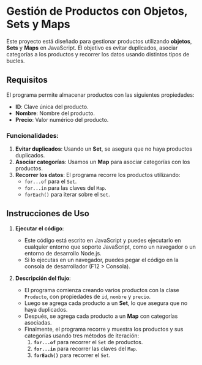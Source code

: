 # Gestión de Productos con Objetos, Sets y Maps

Este proyecto está diseñado para gestionar productos utilizando **objetos**, **Sets** y **Maps** en JavaScript. El objetivo es evitar duplicados, asociar categorías a los productos y recorrer los datos usando distintos tipos de bucles.

## Requisitos
El programa permite almacenar productos con las siguientes propiedades:
- **ID**: Clave única del producto.
- **Nombre**: Nombre del producto.
- **Precio**: Valor numérico del producto.

### Funcionalidades:
1. **Evitar duplicados**: Usando un **Set**, se asegura que no haya productos duplicados.
2. **Asociar categorías**: Usamos un **Map** para asociar categorías con los productos.
3. **Recorrer los datos**: El programa recorre los productos utilizando:
   - `for...of` para el `Set`.
   - `for...in` para las claves del `Map`.
   - `forEach()` para iterar sobre el `Set`.

## Instrucciones de Uso

1. **Ejecutar el código**:
   - Este código está escrito en JavaScript y puedes ejecutarlo en cualquier entorno que soporte JavaScript, como un navegador o un entorno de desarrollo Node.js.
   - Si lo ejecutas en un navegador, puedes pegar el código en la consola de desarrollador (F12 > Consola).

2. **Descripción del flujo**:
   - El programa comienza creando varios productos con la clase `Producto`, con propiedades de `id`, `nombre` y `precio`.
   - Luego se agrega cada producto a un **Set**, lo que asegura que no haya duplicados.
   - Después, se agrega cada producto a un **Map** con categorías asociadas.
   - Finalmente, el programa recorre y muestra los productos y sus categorías usando tres métodos de iteración:
     1. **`for...of`** para recorrer el `Set` de productos.
     2. **`for...in`** para recorrer las claves del `Map`.
     3. **`forEach()`** para recorrer el `Set`.
